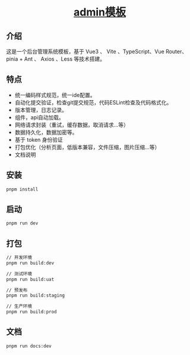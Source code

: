 

<h1 align="center">
  <a href="" target="_blank">admin模板</a>
</h1>

## 介绍

这是一个后台管理系统模板，基于 Vue3 、 Vite 、TypeScript、Vue Router、 pinia + Ant 、 Axios 、Less 等技术搭建。

## 特点
-  统一编码样式规范，统一ide配置。
-  自动化提交验证，检查git提交规范，代码ESLint检查及代码格式化。
-  版本管理，日志记录。
-  组件，api自动加载。
-  网络请求封装（重试，缓存数据，取消请求...等）
-  数据持久化，数据加密等。
-  基于 token 身份验证
-  打包优化（分析页面，低版本兼容，文件压缩，图片压缩...等）
-  文档说明

## 安装
``` sh
pnpm install
```

## 启动
``` sh
pnpm run dev
```

## 打包
``` sh
// 开发环境
pnpm run build:dev

// 测试环境
pnpm run build:uat

// 预发布
pnpm run build:staging

// 生产环境
pnpm run build:prod
```

## 文档
``` sh
pnpm run docs:dev
```

